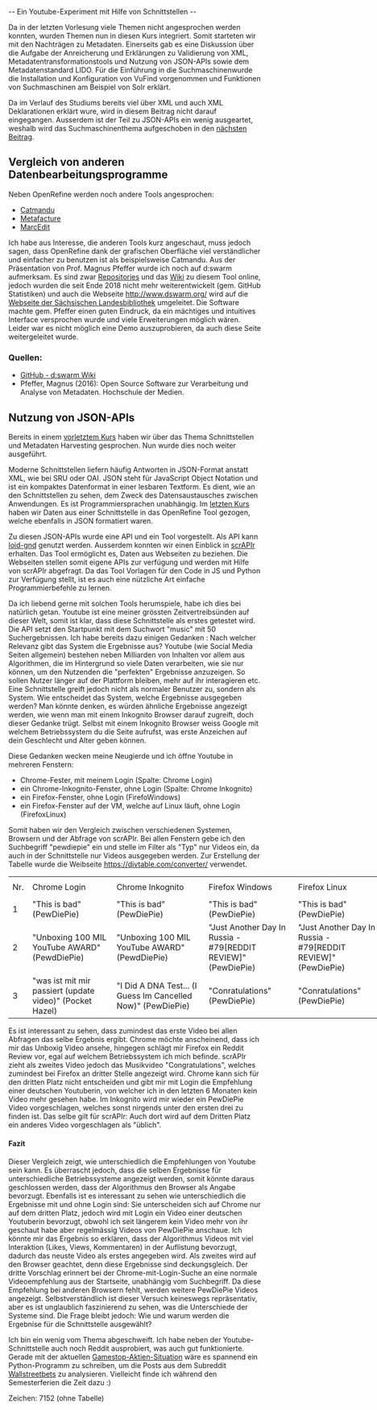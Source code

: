 -- Ein Youtube-Experiment mit Hilfe von Schnittstellen --

Da in der letzten Vorlesung viele Themen nicht angesprochen werden konnten, wurden Themen nun in diesen Kurs integriert. Somit starteten wir mit den Nachträgen zu Metadaten. Einerseits gab es eine Diskussion über die Aufgabe der Anreicherung und Erklärungen zu Validierung von XML, Metadatentransformationstools und Nutzung von JSON-APIs sowie dem Metadatenstandard LIDO. Für die Einführung in die Suchmaschinenwurde die Installation und Konfiguration von VuFind vorgenommen und Funktionen von Suchmaschinen am Beispiel von Solr erklärt.

Da im Verlauf des Studiums bereits viel über XML und auch XML Deklarationen erklärt wure, wird in diesem Beitrag nicht darauf eingegangen. Ausserdem ist der Teil zu JSON-APIs ein wenig ausgeartet, weshalb wird das Suchmaschinenthema aufgeschoben in den [nächsten Beitrag](https://tinablabla.github.io/bainotes/2020/12/11/Suchmaschinen.html).

## Vergleich von anderen Datenbearbeitungsprogramme
Neben OpenRefine werden noch andere Tools angesprochen:
- [Catmandu](https://librecat.org)
- [Metafacture](https://github.com/metafacture/metafacture-core)
- [MarcEdit](https://marcedit.reeset.net)

Ich habe aus Interesse, die anderen Tools kurz angeschaut, muss jedoch sagen, dass OpenRefine dank der grafischen Oberfläche viel verständlicher und einfacher zu benutzen ist als beispielsweise Catmandu.
Aus der Präsentation von Prof. Magnus Pfeffer wurde ich noch auf d:swarm aufmerksam. Es sind zwar [Repositories](https://github.com/dswarm) und das [Wiki](https://github.com/dswarm/dswarm-documentation/wiki) zu diesem Tool online, jedoch wurden die seit Ende 2018 nicht mehr weiterentwickelt (gem. GitHub Statistiken) und auch die Webseite <http://www.dswarm.org/> wird auf die [Webseite der Sächsischen Landesbibliothek](https://www.slub-dresden.de/ueber-uns/projekte/juengst-abgeschlossene-projekte/archiv/) umgeleitet. Die Software machte gem. Pfeffer einen guten Eindruck, da ein mächtiges und intuitives Interface versprochen wurde und viele Erweiterungen möglich wären. Leider war es nicht möglich eine Demo auszuprobieren, da auch diese Seite weitergeleitet wurde.

### Quellen:
- [GitHub - d:swarm Wiki](https://github.com/dswarm/dswarm-documentation/wiki)
- Pfeffer, Magnus (2016): Open Source Software zur Verarbeitung und Analyse von Metadaten. Hochschule der Medien.


## Nutzung von JSON-APIs
Bereits in einem [vorletztem Kurs](https://tinablabla.github.io/bainotes/2020/10/30/Metadata-Harvesting.html) haben wir über das Thema Schnittstellen und Metadaten Harvesting gesprochen. Nun wurde dies noch weiter ausgeführt.

Moderne Schnittstellen liefern häufig Antworten in JSON-Format anstatt XML, wie bei SRU oder OAI. JSON steht für JavaScript Object Notation und ist ein kompaktes Datenformat in einer lesbaren Textform. Es dient, wie an den Schnittstellen zu sehen, dem Zweck des Datensaustausches zwischen Anwendungen. Es ist Programmiersprachen unabhängig. Im [letzten Kurs](https://tinablabla.github.io/bainotes/2020/11/20/OpenRefine.html) haben wir Daten aus einer Schnittstelle in das OpenRefine Tool gezogen, welche ebenfalls in JSON formatiert waren.

Zu diesen JSON-APIs wurde eine API und ein Tool vorgestellt. Als API kann [loid-gnd](https://lobid.org/gnd/api) genutzt werden. Ausserdem konnten wir einen Einblick in [scrAPIr](https://scrapir.org) erhalten. Das Tool ermöglicht es, Daten aus Webseiten zu beziehen. Die Webseiten stellen somit eigene APIs zur verfügung und werden mit Hilfe von scrAPIr abgefragt. Da das Tool Vorlagen für den Code in JS und Python zur Verfügung stellt, ist es auch eine nützliche Art einfache Programmierbefehle zu lernen.

Da ich liebend gerne mit solchen Tools herumspiele, habe ich dies bei natürlich getan. Youtube ist eine meiner grössten Zeitvertreibsünden auf dieser Welt, somit ist klar, dass diese Schnittstelle als erstes getestet wird. Die API setzt den Startpunkt mit dem Suchwort "music" mit 50 Suchergebnissen. Ich habe bereits dazu einigen Gedanken : Nach welcher Relevanz gibt das System die Ergebnisse aus? Youtube (wie Social Media Seiten allgemein) bestehen neben Milliarden von Inhalten vor allem aus Algorithmen, die im Hintergrund so viele Daten verarbeiten, wie sie nur können, um den Nutzenden die "perfekten" Ergebnisse anzuzeigen. So sollen Nutzer länger auf der Plattform bleiben, mehr auf ihr interagieren etc. Eine Schnittstelle greift jedoch nicht als normaler Benutzer zu, sondern als System. Wie entscheidet das System, welche Ergebnisse ausgegeben werden? Man könnte denken, es würden ähnliche Ergebnisse angezeigt werden, wie wenn man mit einem Inkognito Browser darauf zugreift, doch dieser Gedanke trügt. Selbst mit einem Inkognito Browser weiss Google mit welchem Betriebssystem du die Seite aufrufst, was erste Anzeichen auf dein Geschlecht und Alter geben können.

Diese Gedanken wecken meine Neugierde und ich öffne Youtube in mehreren Fenstern:
- Chrome-Fester, mit meinem Login (Spalte: Chrome Login)
- ein Chrome-Inkognito-Fenster, ohne Login (Spalte: Chrome Inkognito)
- ein Firefox-Fenster, ohne Login (FirefoWindows)
- ein Firefox-Fenster auf der VM, welche auf Linux läuft, ohne Login (FirefoxLinux)

Somit haben wir den Vergleich zwischen verschiedenen Systemen, Browsern und der Abfrage von scrAPIr. Bei allen Fenstern gebe ich den Suchbegriff "pewdiepie" ein und stelle im Filter als "Typ" nur Videos ein, da auch in der Schnittstelle nur Videos ausgegeben werden. Zur Erstellung der Tabelle wurde die Weibseite <https://divtable.com/converter/> verwendet.


<table style="width: 923px;">
<tbody>
<tr style="height: 43px;">
<td style="height: 43px; width: 25px;">Nr.</td>
<td style="height: 43px; width: 210px;">Chrome&nbsp;Login</td>
<td style="height: 43px; width: 210px;">Chrome&nbsp;Inkognito</td>
<td style="height: 43px; width: 210px;">Firefox Windows</td>
<td style="height: 43px; width: 210px;">Firefox Linux</td>
<td style="height: 43px; width: 210px;">scrAPIr</td>
</tr>
<tr style="height: 43px;">
<td style="height: 43px; width: 25px;">1</td>
<td style="height: 43px; width: 210px;">"This is bad" (PewDiePie)</td>
<td style="height: 43px; width: 210px;">"This is bad" (PewDiePie)</td>
<td style="height: 43px; width: 210px;">"This is bad" (PewDiePie)</td>
<td style="height: 43px; width: 210px;">"This is bad" (PewDiePie)</td>
<td style="height: 43px; width: 210px;">"This is bad" (PewDiePie)</td>
</tr>
<tr style="height: 43px;">
<td style="height: 43px; width: 25px;">2</td>
<td style="height: 43px; width: 210px;">"Unboxing 100 MIL YouTube AWARD" (PewdDiePie)</td>
<td style="height: 43px; width: 210px;">"Unboxing 100 MIL YouTube AWARD" (PewdDiePie)</td>
<td style="height: 43px; width: 210px;">"Just Another Day In Russia - #79[REDDIT REVIEW]" (PewDiePie)</td>
<td style="height: 43px; width: 210px;">"Just Another Day In Russia - #79[REDDIT REVIEW]" (PewDiePie)</td>
<td style="height: 43px; width: 210px;">"Conratulations" (PewDiePie)</td>
</tr>
<tr style="height: 43px;">
<td style="height: 43px; width: 25px;">3</td>
<td style="height: 43px; width: 210px;">"was ist mit mir passiert (update video)" (Pocket Hazel)</td>
<td style="height: 43px; width: 210px;">"I Did A DNA Test... (I Guess Im Cancelled Now)" (PewDiePie)</td>
<td style="height: 43px; width: 210px;">"Conratulations" (PewDiePie)</td>
<td style="height: 43px; width: 210px;">"Conratulations" (PewDiePie)</td>
<td style="height: 43px; width: 210px;">"Uh oh..." (PewDiePie)</td>
</tr>
</tbody>
</table>

Es ist interessant zu sehen, dass zumindest das erste Video bei allen Abfragen das selbe Ergebnis ergibt. Chrome möchte anscheinend, dass ich mir das Unboxig Video ansehe, hingegen schlägt mir Firefox ein Reddit Review vor, egal auf welchem Betriebssystem ich mich befinde. scrAPIr zieht als zweites Video jedoch das Musikvideo "Congratulations", welches zumindest bei Firefox an dritter Stelle angezeigt wird. Chrome kann sich für den dritten Platz nicht entscheiden und gibt mir mit Login die Empfehlung einer deutschen Youtuberin, von welcher ich in den letzten 6 Monaten kein Video mehr gesehen habe. Im Inkognito wird mir wieder ein PewDiePie Video vorgeschlagen, welches sonst nirgends unter den ersten drei zu finden ist. Das selbe gilt für scrAPIr: Auch dort wird auf dem Dritten Platz ein anderes Video vorgeschlagen als "üblich".

#### Fazit
Dieser Vergleich zeigt, wie unterschiedlich die Empfehlungen von Youtube sein kann. Es überrascht jedoch, dass die selben Ergebnisse für unterschiedliche Betriebssysteme angezeigt werden, somit könnte daraus geschlossen werden, dass der Algorithmus den Browser als Angabe bevorzugt. Ebenfalls ist es interessant zu sehen wie unterschiedlich die Ergebnisse mit und ohne Login sind: Sie unterscheiden sich auf Chrome nur auf dem dritten Platz, jedoch wird mit Login ein Video einer deutschen Youtuberin bevorzugt, obwohl ich seit längerem kein Video mehr von ihr geschaut habe aber regelmässig Videos von PewDiePie anschaue. Ich könnte mir das Ergebnis so erklären, dass der Algorithmus Videos mit viel Interaktion (Likes, Views, Kommentaren) in der Auflistung bevorzugt, dadurch das neuste Video als erstes angegeben wird. Als zweites wird auf den Browser geachtet, denn diese Ergebnisse sind deckungsgleich. Der dritte Vorschlag erinnert bei der Chrome-mit-Login-Suche an eine normale Videoempfehlung aus der Startseite, unabhängig vom Suchbegriff. Da diese Empfehlung bei anderen Browsern fehlt, werden weitere PewDiePie Videos angezeigt. Selbstverständlich ist dieser Versuch keineswegs repräsentativ, aber es ist unglaublich faszinierend zu sehen, was die Unterschiede der Systeme sind. Die Frage bleibt jedoch: Wie und warum werden die Ergebnise für die Schnittstelle ausgewählt?


Ich bin ein wenig vom Thema abgeschweift. Ich habe neben der Youtube-Schnittstelle auch noch Reddit ausprobiert, was auch gut funktionierte. Gerade mit der aktuellen [Gamestop-Aktien-Situation](https://www.nzz.ch/finanzen/flashmob-an-der-boerse-wie-kleinanleger-hedge-funds-jagen-und-kurse-in-die-hoehe-treiben-ld.1599017) wäre es spannend ein Python-Programm zu schreiben, um die Posts aus dem Subreddit [Wallstreetbets](https://www.reddit.com/r/wallstreetbets/) zu analysieren. Vielleicht finde ich während den Semesterferien die Zeit dazu :)

Zeichen: 7152 (ohne Tabelle)
